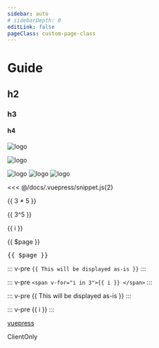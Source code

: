 ```yaml
---
sidebar: auto
# sidebarDepth: 0
editLink: false
pageClass: custom-page-class
---
```



# Guide

## h2

### h3

#### h4


![logo](~@public/logo-chrome.png)

![logo](vuepress-test1/~@public/logo-chrome.png)


<img src="~@public/logo-chrome.png" alt="logo">

<img src="vuepress-test1/~@public/logo-chrome.png" alt="logo">

<img :src="$withBase('~@public/logo-chrome.png')" alt="logo">


<<< @/docs/.vuepress/snippet.js{2}


{{ 3 * 5 }}

{{ 3^5 }}


<span v-for="i in 3">{{ i }} </span>


{{ $page }}

<pre class="language-js">
{{ $page }}
</pre>

::: v-pre
`{{ This will be displayed as-is }}`
:::

::: v-pre
`<span v-for="i in 3">{{ i }} </span>`
:::         

::: v-pre
{{ This will be displayed as-is }}
:::

::: v-pre
<span v-for="i in 3">{{ i }} </span>
:::                

<Foo/>
<a-b/>

<style lang="scss">
 .title {
    font-size: 20px;
}
</style>


<p class="demo" :class="$style.example"></p>

<style module>
.example {
  color: #41b883;
}
</style>

<script>
export default {
  mounted () {
    document.querySelector(`.${this.$style.example}`)
      .textContent = '这个块是被内联的脚本渲染的，样式也采用了内联样式。'
  }
}
</script>

<OutboundLink/>

[vuepress](https://vuepress.vuejs.org/zh/)

<ClientOnly>
  <p>
    ClientOnly
  </p>
</ClientOnly>


<Badge text="beta" type="warn"/>
<Badge text="0.10.1+"/>
<Badge text="默认主题"/>

